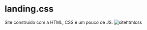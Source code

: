 # landing.css

Site construido com a HTML, CSS e um pouco de JS.
![sitehtmlcss](https://user-images.githubusercontent.com/18532618/131766196-a03194da-46d2-4bb1-ab18-bfd3e0c35d8c.png)

